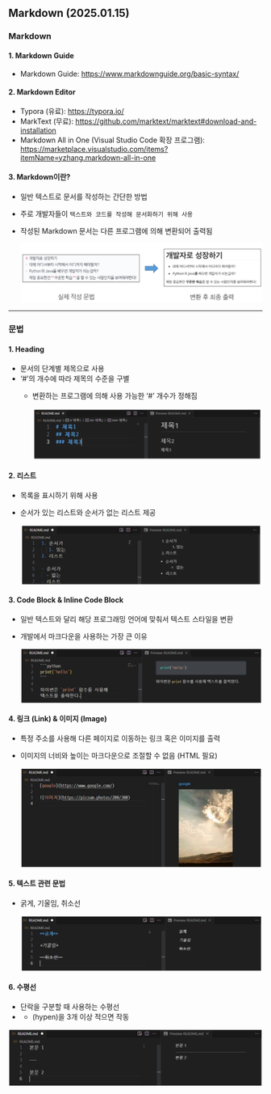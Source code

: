 ## Markdown (2025.01.15)

### Markdown

#### 1. Markdown Guide

- Markdown Guide: https://www.markdownguide.org/basic-syntax/

#### 2. Markdown Editor

- Typora (유료): https://typora.io/
- MarkText (무료): https://github.com/marktext/marktext#download-and-installation
- Markdown All in One (Visual Studio Code 확장 프로그램): https://marketplace.visualstudio.com/items?itemName=yzhang.markdown-all-in-one

#### 3. Markdown이란?

- 일반 텍스트로 문서를 작성하는 간단한 방법
- 주로 개발자들이 `텍스트와 코드를 작성해 문서화하기 위해 사용`
- 작성된 Markdown 문서는 다른 프로그램에 의해 변환되어 출력됨
    
    <img src="image/0115/0115_1.png" alt="image" align="center">
    

---

### 문법

#### 1. Heading

- 문서의 단계별 제목으로 사용
- ‘#’의 개수에 따라 제목의 수준을 구별
    - 변환하는 프로그램에 의해 사용 가능한 ‘#’ 개수가 정해짐
        
        <img src="image/0115/0115_2.png" alt="image" align="center">
        

#### 2. 리스트

- 목록을 표시하기 위해 사용
- 순서가 있는 리스트와 순서가 없는 리스트 제공
    
    <img src="image/0115/0115_3.png" alt="image" align="center">
    

#### 3. Code Block & Inline Code Block

- 일반 텍스트와 달리 해당 프로그래밍 언어에 맞춰서 텍스트 스타일을 변환
- 개발에서 마크다운을 사용하는 가장 큰 이유
    
    <img src="image/0115/0115_4.png" alt="image" align="center">
    

#### 4. 링크 (Link) & 이미지 (Image)

- 특정 주소를 사용해 다른 페이지로 이동하는 링크 혹은 이미지를 출력
- 이미지의 너비와 높이는 마크다운으로 조절할 수 없음 (HTML 필요)
    
    <img src="image/0115/0115_5.png" alt="image" align="center">
    

#### 5. 텍스트 관련 문법

- 굵게, 기울임, 취소선
    
    <img src="image/0115/0115_6.png" alt="image" align="center">
    

#### 6. 수평선

- 단락을 구분할 때 사용하는 수평선
- - (hypen)을 3개 이상 적으면 작동

<img src="image/0115/0115_7.png" alt="image" align="center">